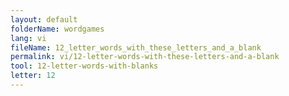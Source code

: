 ```yaml
---
layout: default
folderName: wordgames
lang: vi
fileName: 12_letter_words_with_these_letters_and_a_blank
permalink: vi/12-letter-words-with-these-letters-and-a-blank
tool: 12-letter-words-with-blanks
letter: 12
---
```

